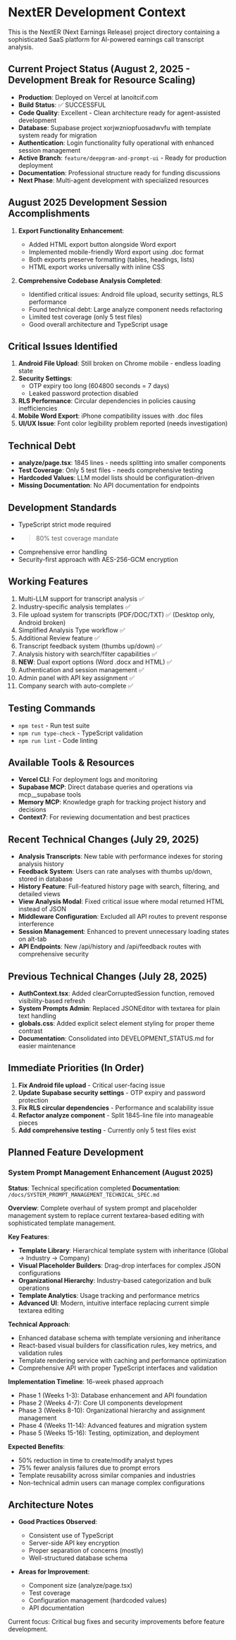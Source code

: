 # NextER Development Context

This is the NextER (Next Earnings Release) project directory containing a sophisticated SaaS platform for AI-powered earnings call transcript analysis.

## Current Project Status (August 2, 2025 - Development Break for Resource Scaling)
- **Production**: Deployed on Vercel at lanoitcif.com
- **Build Status**: ✅ SUCCESSFUL  
- **Code Quality**: Excellent - Clean architecture ready for agent-assisted development
- **Database**: Supabase project xorjwzniopfuosadwvfu with template system ready for migration
- **Authentication**: Login functionality fully operational with enhanced session management
- **Active Branch**: `feature/deepgram-and-prompt-ui` - Ready for production deployment
- **Documentation**: Professional structure ready for funding discussions
- **Next Phase**: Multi-agent development with specialized resources

## August 2025 Development Session Accomplishments
1. **Export Functionality Enhancement**: 
   - Added HTML export button alongside Word export
   - Implemented mobile-friendly Word export using .doc format
   - Both exports preserve formatting (tables, headings, lists)
   - HTML export works universally with inline CSS

2. **Comprehensive Codebase Analysis Completed**:
   - Identified critical issues: Android file upload, security settings, RLS performance
   - Found technical debt: Large analyze component needs refactoring
   - Limited test coverage (only 5 test files)
   - Good overall architecture and TypeScript usage

## Critical Issues Identified
1. **Android File Upload**: Still broken on Chrome mobile - endless loading state
2. **Security Settings**: 
   - OTP expiry too long (604800 seconds = 7 days)
   - Leaked password protection disabled
3. **RLS Performance**: Circular dependencies in policies causing inefficiencies
4. **Mobile Word Export**: iPhone compatibility issues with .doc files
5. **UI/UX Issue**: Font color legibility problem reported (needs investigation)

## Technical Debt
- **analyze/page.tsx**: 1845 lines - needs splitting into smaller components
- **Test Coverage**: Only 5 test files - needs comprehensive testing
- **Hardcoded Values**: LLM model lists should be configuration-driven
- **Missing Documentation**: No API documentation for endpoints

## Development Standards
- TypeScript strict mode required
- >80% test coverage mandate
- Comprehensive error handling
- Security-first approach with AES-256-GCM encryption

## Working Features
1. Multi-LLM support for transcript analysis ✅
2. Industry-specific analysis templates ✅
3. File upload system for transcripts (PDF/DOC/TXT) ✅ (Desktop only, Android broken)
4. Simplified Analysis Type workflow ✅
5. Additional Review feature ✅
6. Transcript feedback system (thumbs up/down) ✅
7. Analysis history with search/filter capabilities ✅
8. **NEW**: Dual export options (Word .docx and HTML) ✅
9. Authentication and session management ✅
10. Admin panel with API key assignment ✅
11. Company search with auto-complete ✅

## Testing Commands
- `npm test` - Run test suite
- `npm run type-check` - TypeScript validation  
- `npm run lint` - Code linting

## Available Tools & Resources
- **Vercel CLI**: For deployment logs and monitoring
- **Supabase MCP**: Direct database queries and operations via mcp__supabase tools
- **Memory MCP**: Knowledge graph for tracking project history and decisions
- **Context7**: For reviewing documentation and best practices

## Recent Technical Changes (July 29, 2025)
- **Analysis Transcripts**: New table with performance indexes for storing analysis history
- **Feedback System**: Users can rate analyses with thumbs up/down, stored in database
- **History Feature**: Full-featured history page with search, filtering, and detailed views
- **View Analysis Modal**: Fixed critical issue where modal returned HTML instead of JSON
- **Middleware Configuration**: Excluded all API routes to prevent response interference
- **Session Management**: Enhanced to prevent unnecessary loading states on alt-tab
- **API Endpoints**: New /api/history and /api/feedback routes with comprehensive security

## Previous Technical Changes (July 28, 2025)
- **AuthContext.tsx**: Added clearCorruptedSession function, removed visibility-based refresh
- **System Prompts Admin**: Replaced JSONEditor with textarea for plain text handling
- **globals.css**: Added explicit select element styling for proper theme contrast
- **Documentation**: Consolidated into DEVELOPMENT_STATUS.md for easier maintenance

## Immediate Priorities (In Order)
1. **Fix Android file upload** - Critical user-facing issue
2. **Update Supabase security settings** - OTP expiry and password protection
3. **Fix RLS circular dependencies** - Performance and scalability issue
4. **Refactor analyze component** - Split 1845-line file into manageable pieces
5. **Add comprehensive testing** - Currently only 5 test files exist

## Planned Feature Development

### System Prompt Management Enhancement (August 2025)
**Status**: Technical specification completed
**Documentation**: `/docs/SYSTEM_PROMPT_MANAGEMENT_TECHNICAL_SPEC.md`

**Overview**: Complete overhaul of system prompt and placeholder management system to replace current textarea-based editing with sophisticated template management.

**Key Features**:
- **Template Library**: Hierarchical template system with inheritance (Global → Industry → Company)
- **Visual Placeholder Builders**: Drag-drop interfaces for complex JSON configurations
- **Organizational Hierarchy**: Industry-based categorization and bulk operations
- **Template Analytics**: Usage tracking and performance metrics
- **Advanced UI**: Modern, intuitive interface replacing current simple textarea editing

**Technical Approach**:
- Enhanced database schema with template versioning and inheritance
- React-based visual builders for classification rules, key metrics, and validation rules
- Template rendering service with caching and performance optimization
- Comprehensive API with proper TypeScript interfaces and validation

**Implementation Timeline**: 16-week phased approach
- Phase 1 (Weeks 1-3): Database enhancement and API foundation
- Phase 2 (Weeks 4-7): Core UI components development
- Phase 3 (Weeks 8-10): Organizational hierarchy and assignment management
- Phase 4 (Weeks 11-14): Advanced features and migration system
- Phase 5 (Weeks 15-16): Testing, optimization, and deployment

**Expected Benefits**:
- 50% reduction in time to create/modify analyst types
- 75% fewer analysis failures due to prompt errors
- Template reusability across similar companies and industries
- Non-technical admin users can manage complex configurations

## Architecture Notes
- **Good Practices Observed**:
  - Consistent use of TypeScript
  - Server-side API key encryption
  - Proper separation of concerns (mostly)
  - Well-structured database schema
  
- **Areas for Improvement**:
  - Component size (analyze/page.tsx)
  - Test coverage
  - Configuration management (hardcoded values)
  - API documentation

Current focus: Critical bug fixes and security improvements before feature development.